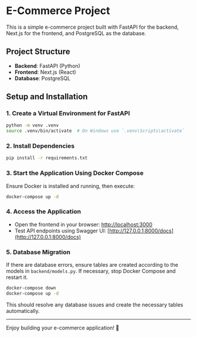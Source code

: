 # E-Commerce Project

This is a simple e-commerce project built with FastAPI for the backend, Next.js for the frontend, and PostgreSQL as the database.

## Project Structure
- **Backend**: FastAPI (Python)
- **Frontend**: Next.js (React)
- **Database**: PostgreSQL

## Setup and Installation

### 1. Create a Virtual Environment for FastAPI

```bash
python -m venv .venv
source .venv/bin/activate  # On Windows use `.venv\Scripts\activate`
```

### 2. Install Dependencies

```bash
pip install -r requirements.txt
```

### 3. Start the Application Using Docker Compose

Ensure Docker is installed and running, then execute:

```bash
docker-compose up -d
```

### 4. Access the Application

- Open the frontend in your browser: [http://localhost:3000](http://localhost:3000)
- Test API endpoints using Swagger UI: [http://127.0.0.1:8000/docs](http://127.0.0.1:8000/docs)

### 5. Database Migration

If there are database errors, ensure tables are created according to the models in `backend/models.py`. If necessary, stop Docker Compose and restart it.

```bash
docker-compose down
docker-compose up -d
```

This should resolve any database issues and create the necessary tables automatically.

---

Enjoy building your e-commerce application! 🚀

